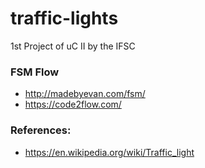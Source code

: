 # traffic-lights
1st Project of uC II by the IFSC
### FSM Flow
* http://madebyevan.com/fsm/
* https://code2flow.com/
### References:
* https://en.wikipedia.org/wiki/Traffic_light
